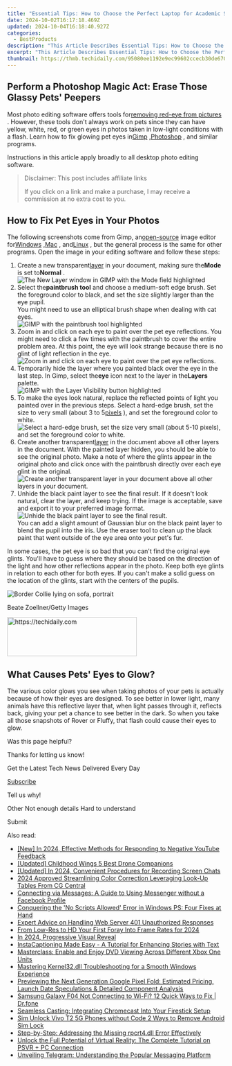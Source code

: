 ```yaml
---
title: "Essential Tips: How to Choose the Perfect Laptop for Academic Success"
date: 2024-10-02T16:17:18.469Z
updated: 2024-10-04T16:18:40.927Z
categories:
  - BestProducts
description: "This Article Describes Essential Tips: How to Choose the Perfect Laptop for Academic Success"
excerpt: "This Article Describes Essential Tips: How to Choose the Perfect Laptop for Academic Success"
thumbnail: https://thmb.techidaily.com/95080ee1192e9ec99602ccecb30de670936b2e86c3bafe48586480f26bd563d2.jpg
---
```


## Perform a Photoshop Magic Act: Erase Those Glassy Pets' Peepers
 Most photo editing software offers tools for[removing red-eye from pictures](https://www.lifewire.com/remove-red-eye-in-photoshop-manually-1700237) . However, these tools don't always work on pets since they can have yellow, white, red, or green eyes in photos taken in low-light conditions with a flash. Learn how to fix glowing pet eyes in[Gimp](https://www.lifewire.com/the-gimp-review-1701606) ,[Photoshop](https://www.lifewire.com/what-is-photoshop-4688397) , and similar programs.

 Instructions in this article apply broadly to all desktop photo editing software.

>  Disclaimer: This post includes affiliate links
>
>  If you click on a link and make a purchase, I may receive a commission at no extra cost to you.
>

## How to Fix Pet Eyes in Your Photos

 The following screenshots come from Gimp, an[open-source](https://www.lifewire.com/what-is-open-source-software-4147547) image editor for[Windows](https://www.lifewire.com/brief-history-of-microsoft-windows-3507078) ,[Mac](https://www.lifewire.com/what-is-a-mac-4155662) , and[Linux](https://www.lifewire.com/operating-systems-2625912) , but the general process is the same for other programs. Open the image in your editing software and follow these steps:

1. Create a new transparent[layer](https://www.lifewire.com/how-to-link-layers-in-gimp-1701658) in your document, making sure the**Mode** is set to**Normal** .  
![The New Layer window in GIMP with the Mode field highlighted](https://www.lifewire.com/thmb/i9IBZwNVAdXVptyiKJDPwLwyBwE=/1500x0/filters:no_upscale():max_bytes(150000):strip_icc():format(webp)/001-photoshop-fix-pet-eye-1702736-65db2e2d331a4980bcf60569fdf5d905.jpg)
2. Select the**paintbrush tool** and choose a medium-soft edge brush. Set the foreground color to black, and set the size slightly larger than the eye pupil.  
 You might need to use an elliptical brush shape when dealing with cat eyes.  
![GIMP with the paintbrush tool highlighted](https://www.lifewire.com/thmb/N4mn7cz6Wntw73I6KB4zjmKkcpk=/1500x0/filters:no_upscale():max_bytes(150000):strip_icc():format(webp)/002-photoshop-fix-pet-eye-1702736-4fe9a79114ea440fb6f66425b51ece63.jpg)
3. Zoom in and click on each eye to paint over the pet eye reflections. You might need to click a few times with the paintbrush to cover the entire problem area. At this point, the eye will look strange because there is no glint of light reflection in the eye.  
![Zoom in and click on each eye to paint over the pet eye reflections.](https://www.lifewire.com/thmb/z_MaSjZ_favz1ym7nDv4jIp1D6o=/1500x0/filters:no_upscale():max_bytes(150000):strip_icc():format(webp)/003_photoshop-fix-pet-eye-1702736-0763eb1c830b45a6ad1e932b165c3423.jpg)
4. Temporarily hide the layer where you painted black over the eye in the last step. In Gimp, select the**eye** icon next to the layer in the**Layers** palette.  
![GIMP with the Layer Visibility button highlighted](https://www.lifewire.com/thmb/sC9VllAXxMJScdwobi6XShNQ3r0=/1500x0/filters:no_upscale():max_bytes(150000):strip_icc():format(webp)/003-photoshop-fix-pet-eye-1702736-6d710553fe9241d39e5476d915d7fa0c.jpg)
5. To make the eyes look natural, replace the reflected points of light you painted over in the previous steps. Select a hard-edge brush, set the size to very small (about 3 to 5[pixels](https://www.lifewire.com/what-are-effective-pixels-493741) ), and set the foreground color to white.  
![Select a hard-edge brush, set the size very small (about 5-10 pixels), and set the foreground color to white.](https://www.lifewire.com/thmb/46y0P-5ZGKfm5HzHtA5Uobd2lZ4=/1500x0/filters:no_upscale():max_bytes(150000):strip_icc():format(webp)/005-how-to-fix-pet-eye-in-your-photos-98fdd160147a412bb69acfeca64f596e.jpg)
6. Create another transparent[layer](https://www.lifewire.com/how-to-link-layers-in-gimp-1701658) in the document above all other layers in the document. With the painted layer hidden, you should be able to see the original photo. Make a note of where the glints appear in the original photo and click once with the paintbrush directly over each eye glint in the original.  
![Create another transparent layer in your document above all other layers in your document.](https://www.lifewire.com/thmb/g0HzomFlfYolvwf2lpyWzEMod6w=/1500x0/filters:no_upscale():max_bytes(150000):strip_icc():format(webp)/006-how-to-fix-pet-eye-in-your-photos-8c2380dec0954dc6bdce1fe39602dae3.jpg)
7. Unhide the black paint layer to see the final result. If it doesn't look natural, clear the layer, and keep trying. If the image is acceptable, save and export it to your preferred image format.  
![Unhide the black paint layer to see the final result.](https://www.lifewire.com/thmb/a1-mYYmXQ7-gw80hAbFvw8RBM24=/1500x0/filters:no_upscale():max_bytes(150000):strip_icc():format(webp)/007_photoshop-fix-pet-eye-1702736-d582bd1f00bb4ff6aa62d1820e4b7f0f.jpg)  
 You can add a slight amount of Gaussian blur on the black paint layer to blend the pupil into the iris. Use the eraser tool to clean up the black paint that went outside of the eye area onto your pet's fur.

 In some cases, the pet eye is so bad that you can't find the original eye glints. You'll have to guess where they should be based on the direction of the light and how other reflections appear in the photo. Keep both eye glints in relation to each other for both eyes. If you can't make a solid guess on the location of the glints, start with the centers of the pupils.

![Border Collie lying on sofa, portrait](https://www.lifewire.com/thmb/1ehooU0Nk-TZFeH6NRRSiIuEP6A=/1500x0/filters:no_upscale():max_bytes(150000):strip_icc():format(webp)/GettyImages-127031121-5bfac70946e0fb0026cff0b8.jpg)

 Beate Zoellner/Getty Images

<!-- affiliate ads begin -->
<a href="https://aligracehair.sjv.io/c/5597632/1884017/19272" target="_top" id="1884017">
  <img src="//a.impactradius-go.com/display-ad/19272-1884017" border="0" alt="https://techidaily.com" width="300" height="90"/>
</a>
<img height="0" width="0" src="https://aligracehair.sjv.io/i/5597632/1884017/19272" style="position:absolute;visibility:hidden;" border="0" />
<!-- affiliate ads end -->

## What Causes Pets' Eyes to Glow?

 The various color glows you see when taking photos of your pets is actually because of how their eyes are designed. To see better in lower light, many animals have this reflective layer that, when light passes through it, reflects back, giving your pet a chance to see better in the dark. So when you take all those snapshots of Rover or Fluffy, that flash could cause their eyes to glow.

Was this page helpful?

Thanks for letting us know!

 Get the Latest Tech News Delivered Every Day

[Subscribe](https://www.lifewire.com/#)

Tell us why!

 Other  Not enough details  Hard to understand

 Submit

<ins class="adsbygoogle"
     style="display:block"
     data-ad-format="autorelaxed"
     data-ad-client="ca-pub-7571918770474297"
     data-ad-slot="1223367746"></ins>

<ins class="adsbygoogle"
     style="display:block"
     data-ad-client="ca-pub-7571918770474297"
     data-ad-slot="8358498916"
     data-ad-format="auto"
     data-full-width-responsive="true"></ins>

<span class="atpl-alsoreadstyle">Also read:</span>
<div><ul>
<li><a href="https://fox-info.techidaily.com/new-in-2024-effective-methods-for-responding-to-negative-youtube-feedback/"><u>[New] In 2024, Effective Methods for Responding to Negative YouTube Feedback</u></a></li>
<li><a href="https://vp-tips.techidaily.com/updated-childhood-wings-5-best-drone-companions/"><u>[Updated] Childhood Wings 5 Best Drone Companions</u></a></li>
<li><a href="https://on-screen-recording.techidaily.com/updated-in-2024-convenient-procedures-for-recording-screen-chats/"><u>[Updated] In 2024, Convenient Procedures for Recording Screen Chats</u></a></li>
<li><a href="https://some-skills.techidaily.com/2024-approved-streamlining-color-correction-leveraging-look-up-tables-from-cg-central/"><u>2024 Approved Streamlining Color Correction Leveraging Look-Up Tables From CG Central</u></a></li>
<li><a href="https://techtrends.techidaily.com/connecting-via-messages-a-guide-to-using-messenger-without-a-facebook-profile/"><u>Connecting via Messages: A Guide to Using Messenger without a Facebook Profile</u></a></li>
<li><a href="https://win11.techidaily.com/conquering-the-no-scripts-allowed-error-in-windows-ps-four-fixes-at-hand/"><u>Conquering the 'No Scripts Allowed' Error in Windows PS: Four Fixes at Hand</u></a></li>
<li><a href="https://techtrends.techidaily.com/expert-advice-on-handling-web-server-401-unauthorized-responses/"><u>Expert Advice on Handling Web Server 401 Unauthorized Responses</u></a></li>
<li><a href="https://some-knowledge.techidaily.com/from-low-res-to-hd-your-first-foray-into-frame-rates-for-2024/"><u>From Low-Res to HD Your First Foray Into Frame Rates for 2024</u></a></li>
<li><a href="https://extra-skills.techidaily.com/in-2024-progressive-visual-reveal/"><u>In 2024, Progressive Visual Reveal</u></a></li>
<li><a href="https://techtrends.techidaily.com/instacaptioning-made-easy-a-tutorial-for-enhancing-stories-with-text/"><u>InstaCaptioning Made Easy - A Tutorial for Enhancing Stories with Text</u></a></li>
<li><a href="https://discord-videos.techidaily.com/masterclass-enable-and-enjoy-dvd-viewing-across-different-xbox-one-units/"><u>Masterclass: Enable and Enjoy DVD Viewing Across Different Xbox One Units</u></a></li>
<li><a href="https://techtrends.techidaily.com/mastering-kernel32dll-troubleshooting-for-a-smooth-windows-experience/"><u>Mastering Kernel32.dll Troubleshooting for a Smooth Windows Experience</u></a></li>
<li><a href="https://techtrends.techidaily.com/previewing-the-next-generation-google-pixel-fold-estimated-pricing-launch-date-speculations-and-detailed-component-analysis/"><u>Previewing the Next Generation Google Pixel Fold: Estimated Pricing, Launch Date Speculations & Detailed Component Analysis</u></a></li>
<li><a href="https://fix-guide.techidaily.com/samsung-galaxy-f04-not-connecting-to-wi-fi-12-quick-ways-to-fix-drfone-by-drfone-fix-android-problems-fix-android-problems/"><u>Samsung Galaxy F04 Not Connecting to Wi-Fi? 12 Quick Ways to Fix | Dr.fone</u></a></li>
<li><a href="https://techtrends.techidaily.com/seamless-casting-integrating-chromecast-into-your-firestick-setup/"><u>Seamless Casting: Integrating Chromecast Into Your Firestick Setup</u></a></li>
<li><a href="https://sim-unlock.techidaily.com/sim-unlock-vivo-t2-5g-phones-without-code-2-ways-to-remove-android-sim-lock-by-drfone-android/"><u>Sim Unlock Vivo T2 5G Phones without Code 2 Ways to Remove Android Sim Lock</u></a></li>
<li><a href="https://techtrends.techidaily.com/step-by-step-addressing-the-missing-rpcrt4dll-error-effectively/"><u>Step-by-Step: Addressing the Missing rpcrt4.dll Error Effectively</u></a></li>
<li><a href="https://techtrends.techidaily.com/unlock-the-full-potential-of-virtual-reality-the-complete-tutorial-on-psvr-plus-pc-connection/"><u>Unlock the Full Potential of Virtual Reality: The Complete Tutorial on PSVR + PC Connection</u></a></li>
<li><a href="https://techtrends.techidaily.com/unveiling-telegram-understanding-the-popular-messaging-platform/"><u>Unveiling Telegram: Understanding the Popular Messaging Platform</u></a></li>
</ul></div>

